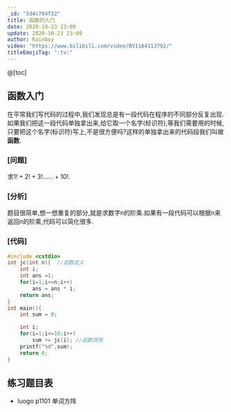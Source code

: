 ```yaml
---
_id: "5d4c704f22"
title: 函数的入门
date: 2020-10-23 23:09
update: 2020-10-23 23:09
author: Rainboy
video: "https://www.bilibili.com/video/BV11A411J792/"
titleEmojiTag: ":tv:"
---
```


@[toc]

## 函数入门

在平常我们写代码的过程中,我们发现总是有一段代码在程序的不同部分反复出现.如果我们把这一段代码单独拿出来,给它取一个名字(标识符),等我们需要用的时候,只要把这个名字(标识符)写上,不是很方便吗?这样的单独拿出来的代码段我们叫做**函数**.


### [问题]

求$1!+2!+3!......+10!$.

### [分析]

题目很简单,想一想重复的部分,就是求数字n的阶乘.如果有一段代码可以根据n来返回n的阶乘,代码可以简化很多.

### [代码]

```c
#include <cstdio>
int jc(int n){  //函数定义
    int i;
    int ans =1;
    for(i=1;i<=n;i++)
        ans = ans * i;
    return ans;
}
int main(){
    int sum = 0;

    int i;
    for(i=1;i<=10;i++)
        sum += jc(i); //函数调用
    printf("%d",sum);
    return 0;
}
```

## 练习题目表

 - luogo p1101 单词方阵
